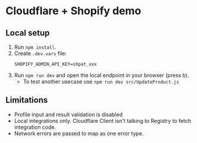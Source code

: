 # Cloudflare + Shopify demo

## Local setup

1. Run `npm install`.
2. Create `.dev.vars` file:
	```
	SHOPIFY_ADMIN_API_KEY=shpat_xxx
	```
3. Run `npm run dev` and open the local endpoint in your browser (press b).
	- To test another usecase use `npm run dev src/UpdateProduct.js`

## Limitations

- Profile input and result validation is disabled
- Local integrations only. Cloudflare Client isn't talking to Registry to fetch integration code.
- Network errors are passed to map as one error type. 
